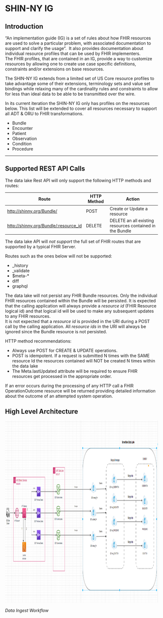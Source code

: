 # SHIN-NY IG

## Introduction
“An implementation guide (IG) is a set of rules about how FHIR resources are used to solve a particular problem, 
with associated documentation to support and clarify the usage”.  It also provides documentation about individual 
resource profiles that can be used by FHIR implementers.  The FHIR profiles, that are contained in an IG, 
provide a way to customize resources by allowing one to create use case specific definitions, constraints and/or 
extensions on base resources.

The SHIN-NY IG extends from a limited set of US Core resource profiles to take advantage some of their extensions, 
terminology sets and value set bindings while relaxing many of the cardinality rules and constraints to allow for less 
than ideal data to be able to be transmitted over the wire.  

In its current iteration the SHIN-NY IG only has profiles on the resources below. 
This list will be extended to cover all resources necessary to support all ADT & ORU to FHIR transformations.

- Bundle
- Encounter
- Patient
- Observation
- Condition
- Procedure

---

## Supported REST API Calls

The data lake Rest API will only support the following HTTP methods and routes:

| Route                                 | HTTP Method | Action                                                       |
|---------------------------------------|-------------|--------------------------------------------------------------|
| http://shinny.org/Bundle/             | POST        | Create or Update a resource                                 |
| http://shinny.org/Bundle/:resource_id | DELETE      | DELETE an all existing resources contained in the Bundle     |

The data lake API will *not support* the full set of FHIR routes that are supported by a typical FHIR Server.  

Routes such as the ones below will not be supported:

- _history 
- _validate
- $meta-*
- diff
- graphql

The data lake will not persist any FHIR Bundle resources.  Only the individual FHIR resources contained within the 
Bundle will be persisted.  It is expected that the calling application will always provide a *resource id* 
(FHIR Resource logical id) and that logical id will be used to make any subsequent updates to any FHIR resources.  
It is not expected that a *resource id* is provided in the URI during a POST call by the calling application. 
All *resource ids* in the URI will always be ignored since the Bundle resource is not persisted.   

HTTP method recommendations:
- Always use POST for CREATE & UPDATE operations.
- POST is idempotent. If a request is submitted N times with the SAME resource Id the resources contained will NOT be created N times within the data lake
- The Meta.lastUpdated attribute will be required to ensure FHIR resources get processed in the appropriate order.

If an error occurs during the processing of any HTTP call a FHIR OperationOutcome resource will be returned 
providing detailed information about the outcome of an attempted system operation. 

## High Level Architecture
<!-- ![](/Users/emmanuel.bacolas/app/SHIN-NY-IG/input/pagecontent/data_lake_architecture.png) -->
<!-- *Data Ingest Workflow* -->

<!-- https://nyehealth.sharepoint.com/:f:/s/Extranet-DataLake/EgOsyaspHcRHrLpTICDpcBgBWCL9p5u0Il1SshhyNNzLOg?e=tr85wZ -->
<img src="data_lake_architecture.png" width="1200" height="600">
<!-- <img src="data_lake_architecture.png" width="1200" height="600"> -->

*Data Ingest Workflow* 

[//]: # ()
[//]: # (## Gaps )

[//]: # ()
[//]: # (Remaining items to be done:)

[//]: # (- [ ] restrict the following terminology sets to only include)

[//]: # ()
[//]: # (## Suggestions)

[//]: # ()
[//]: # (- Add Pracitioner extensions in all resources such as a Encounter and Condition to allow for nested Practitioner resources instead of references.)